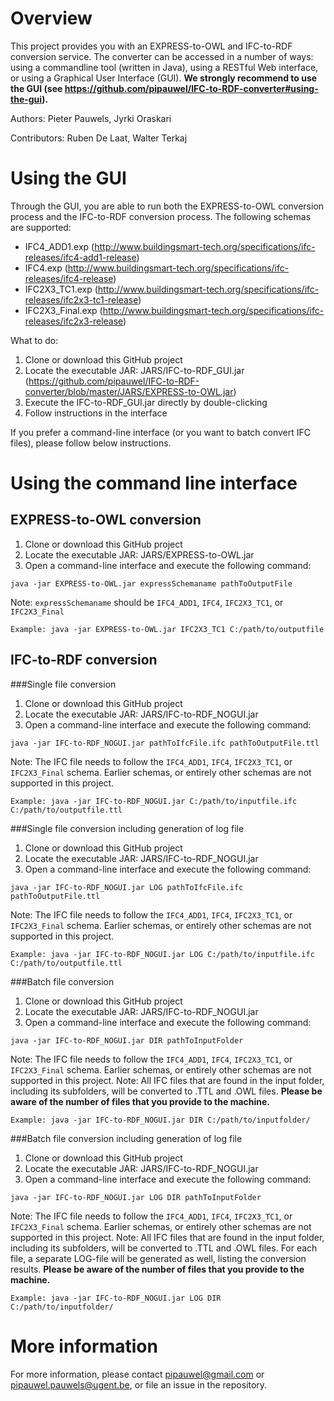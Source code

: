 # Overview
This project provides you with an EXPRESS-to-OWL and IFC-to-RDF conversion service. The converter can be accessed in a number of ways: using a commandline tool (written in Java), using a RESTful Web interface, or using a Graphical User Interface (GUI). <b>We strongly recommend to use the GUI (see https://github.com/pipauwel/IFC-to-RDF-converter#using-the-gui).</b>

Authors: Pieter Pauwels, Jyrki Oraskari

Contributors: Ruben De Laat, Walter Terkaj

# Using the GUI
Through the GUI, you are able to run both the EXPRESS-to-OWL conversion process and the IFC-to-RDF conversion process. The following schemas are supported:

* IFC4_ADD1.exp (http://www.buildingsmart-tech.org/specifications/ifc-releases/ifc4-add1-release)
* IFC4.exp (http://www.buildingsmart-tech.org/specifications/ifc-releases/ifc4-release)
* IFC2X3_TC1.exp (http://www.buildingsmart-tech.org/specifications/ifc-releases/ifc2x3-tc1-release)
* IFC2X3_Final.exp (http://www.buildingsmart-tech.org/specifications/ifc-releases/ifc2x3-release)

What to do:

1. Clone or download this GitHub project
2. Locate the executable JAR: JARS/IFC-to-RDF_GUI.jar (https://github.com/pipauwel/IFC-to-RDF-converter/blob/master/JARS/EXPRESS-to-OWL.jar)
3. Execute the IFC-to-RDF_GUI.jar directly by double-clicking
4. Follow instructions in the interface

If you prefer a command-line interface (or you want to batch convert IFC files), please follow below instructions.

# Using the command line interface
## EXPRESS-to-OWL conversion
1. Clone or download this GitHub project
2. Locate the executable JAR: JARS/EXPRESS-to-OWL.jar
3. Open a command-line interface and execute the following command:
```
java -jar EXPRESS-to-OWL.jar expressSchemaname pathToOutputFile
```

Note: `expressSchemaname` should be `IFC4_ADD1`, `IFC4`, `IFC2X3_TC1`, or `IFC2X3_Final`

```
Example: java -jar EXPRESS-to-OWL.jar IFC2X3_TC1 C:/path/to/outputfile
```

## IFC-to-RDF conversion
###Single file conversion
1. Clone or download this GitHub project
2. Locate the executable JAR: JARS/IFC-to-RDF_NOGUI.jar
3. Open a command-line interface and execute the following command:
```
java -jar IFC-to-RDF_NOGUI.jar pathToIfcFile.ifc pathToOutputFile.ttl
```

Note: The IFC file needs to follow the `IFC4_ADD1`, `IFC4`, `IFC2X3_TC1`, or `IFC2X3_Final` schema. Earlier schemas, or entirely other schemas are not supported in this project.

```
Example: java -jar IFC-to-RDF_NOGUI.jar C:/path/to/inputfile.ifc C:/path/to/outputfile.ttl
```

###Single file conversion including generation of log file
1. Clone or download this GitHub project
2. Locate the executable JAR: JARS/IFC-to-RDF_NOGUI.jar
3. Open a command-line interface and execute the following command:
```
java -jar IFC-to-RDF_NOGUI.jar LOG pathToIfcFile.ifc pathToOutputFile.ttl
```

Note: The IFC file needs to follow the `IFC4_ADD1`, `IFC4`, `IFC2X3_TC1`, or `IFC2X3_Final` schema. Earlier schemas, or entirely other schemas are not supported in this project.

```
Example: java -jar IFC-to-RDF_NOGUI.jar LOG C:/path/to/inputfile.ifc C:/path/to/outputfile.ttl
```

###Batch file conversion
1. Clone or download this GitHub project
2. Locate the executable JAR: JARS/IFC-to-RDF_NOGUI.jar
3. Open a command-line interface and execute the following command:
```
java -jar IFC-to-RDF_NOGUI.jar DIR pathToInputFolder
```

Note: The IFC file needs to follow the `IFC4_ADD1`, `IFC4`, `IFC2X3_TC1`, or `IFC2X3_Final` schema. Earlier schemas, or entirely other schemas are not supported in this project.
Note: All IFC files that are found in the input folder, including its subfolders, will be converted to .TTL and .OWL files. <b>Please be aware of the number of files that you provide to the machine.</b>

```
Example: java -jar IFC-to-RDF_NOGUI.jar DIR C:/path/to/inputfolder/
```

###Batch file conversion including generation of log file
1. Clone or download this GitHub project
2. Locate the executable JAR: JARS/IFC-to-RDF_NOGUI.jar
3. Open a command-line interface and execute the following command:
```
java -jar IFC-to-RDF_NOGUI.jar LOG DIR pathToInputFolder
```

Note: The IFC file needs to follow the `IFC4_ADD1`, `IFC4`, `IFC2X3_TC1`, or `IFC2X3_Final` schema. Earlier schemas, or entirely other schemas are not supported in this project.
Note: All IFC files that are found in the input folder, including its subfolders, will be converted to .TTL and .OWL files. For each file, a separate LOG-file will be generated as well, listing the conversion results. <b>Please be aware of the number of files that you provide to the machine.</b>

```
Example: java -jar IFC-to-RDF_NOGUI.jar LOG DIR C:/path/to/inputfolder/
```

# More information
For more information, please contact pipauwel@gmail.com or pipauwel.pauwels@ugent.be, or file an issue in the repository.